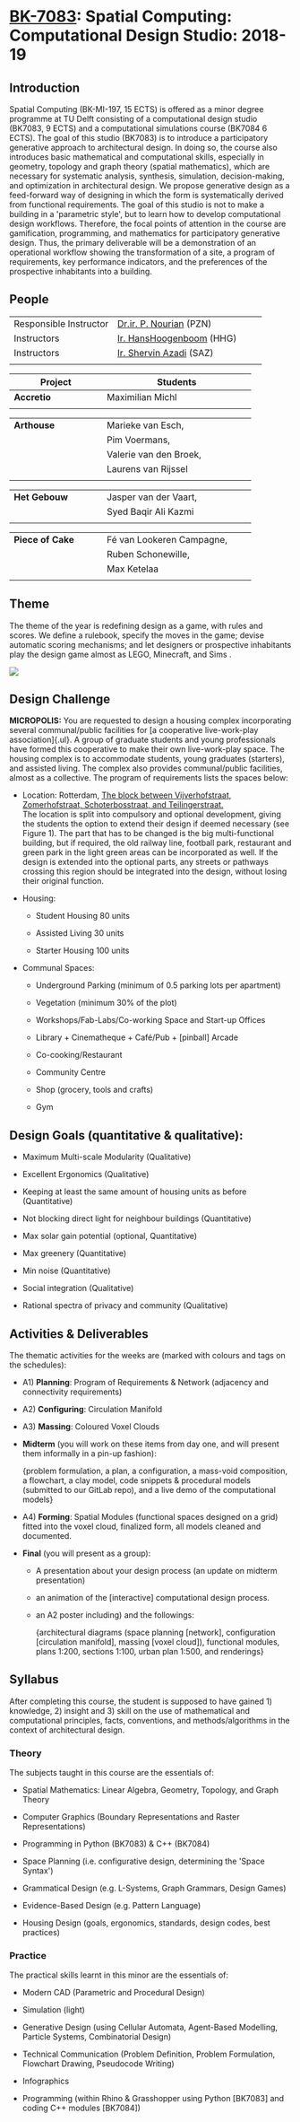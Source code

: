 # [BK-7083](https://studiegids.tudelft.nl/a101_displayCourse.do?course_id=52471): Spatial Computing: Computational Design Studio: 2018-19

## Introduction

Spatial Computing (BK-MI-197, 15 ECTS) is offered as a minor degree
programme at TU Delft consisting of a computational design studio
(BK7083, 9 ECTS) and a computational simulations course (BK7084 6 ECTS).
The goal of this studio (BK7083) is to introduce a participatory
generative approach to architectural design. In doing so, the course
also introduces basic mathematical and computational skills, especially
in geometry, topology and graph theory (spatial mathematics), which are
necessary for systematic analysis, synthesis, simulation,
decision-making, and optimization in architectural design. We propose
generative design as a feed-forward way of designing in which the form
is systematically derived from functional requirements. The goal of this
studio is not to make a building in a 'parametric style', but to learn
how to develop computational design workflows. Therefore, the focal
points of attention in the course are gamification, programming, and
mathematics for participatory generative design. Thus, the primary
deliverable will be a demonstration of an operational workflow showing
the transformation of a site, a program of requirements, key performance
indicators, and the preferences of the prospective inhabitants into a
building.

## People

|                        |                                                                  |
| ---------------------- | ---------------------------------------------------------------- |
| Responsible Instructor | [Dr.ir. P. Nourian](mailto:p.nourian@tudelft.nl) (PZN)           |
| Instructors            | [Ir. HansHoogenboom](mailto:J.J.J.G.Hoogenboom@tudelft.nl) (HHG) |
| Instructors            | [Ir. Shervin Azadi](mailto:S.Azadi-1@tudelft.nl) (SAZ)           |
| <img width=150/>       | <img width=250/>                                                 |

| Project          | Students         |
| ---------------- | ---------------- |
| **Accretio**     | Maximilian Michl |
| <img width=150/> | <img width=250/> |

|                  |                        |
| ---------------- | ---------------------- |
| **Arthouse**     | Marieke van Esch,      |
|                  | Pim Voermans,          |
|                  | Valerie van den Broek, |
|                  | Laurens van Rijssel    |
| <img width=150/> | <img width=250/>       |

|                  |                       |
| ---------------- | --------------------- |
| **Het Gebouw**   | Jasper van der Vaart, |
|                  | Syed Baqir Ali Kazmi  |
| <img width=150/> | <img width=250/>      |

|                   |                           |
| ----------------- | ------------------------- |
| **Piece of Cake** | Fé van Lookeren Campagne, |
|                   | Ruben Schonewille,        |
|                   | Max Ketelaa               |
| <img width=150/>  | <img width=250/>          |

## Theme

The theme of the year is redefining design as a game, with rules and
scores. We define a rulebook, specify the moves in the game; devise
automatic scoring mechanisms; and let designers or prospective
inhabitants play the design game almost as LEGO, Minecraft, and Sims .

![](_course_info/pic_01.png)

## Design Challenge

**MICROPOLIS:** You are requested to design a housing complex
incorporating several communal/public facilities for [a cooperative
live-work-play association]{.ul}. A group of graduate students and young
professionals have formed this cooperative to make their own
live-work-play space. The housing complex is to accommodate students,
young graduates (starters), and assisted living. The complex also
provides communal/public facilities, almost as a collective. The program
of requirements lists the spaces below:

-   Location: Rotterdam, [The block between Vijverhofstraat,
    Zomerhofstraat, Schoterbosstraat, and
    Teilingerstraat.](https://goo.gl/maps/8PM9Xu1LLL72)\
    The location is split into compulsory and optional development,
    giving the students the option to extend their design if deemed
    necessary (see Figure 1). The part that has to be changed is the big
    multi-functional building, but if required, the old railway line,
    football park, restaurant and green park in the light green areas
    can be incorporated as well. If the design is extended into the
    optional parts, any streets or pathways crossing this region should
    be integrated into the design, without losing their original
    function.

-  Housing:

    -   Student Housing 80 units

    -   Assisted Living 30 units

    -   Starter Housing 100 units

-   Communal Spaces:

    -   Underground Parking (minimum of 0.5 parking lots per apartment)

    -   Vegetation (minimum 30% of the plot)

    -   Workshops/Fab-Labs/Co-working Space and Start-up Offices

    -   Library + Cinematheque + Café/Pub + \[pinball\] Arcade

    -   Co-cooking/Restaurant

    -   Community Centre

    -   Shop (grocery, tools and crafts)

    -   Gym

## Design Goals (quantitative & qualitative):

-   Maximum Multi-scale Modularity (Qualitative)

-   Excellent Ergonomics (Qualitative)

-   Keeping at least the same amount of housing units as before
    (Quantitative)

-   Not blocking direct light for neighbour buildings (Quantitative)

-   Max solar gain potential (optional, Quantitative)

-   Max greenery (Quantitative)

-   Min noise (Quantitative)

-   Social integration (Qualitative)

-   Rational spectra of privacy and community (Qualitative)

## Activities & Deliverables


The thematic activities for the weeks are (marked with colours and tags
on the schedules):

-   A1) **Planning**: Program of Requirements & Network (adjacency and
    connectivity requirements)

-   A2) **Configuring**: Circulation Manifold

-   A3) **Massing**: Coloured Voxel Clouds

-   **Midterm** (you will work on these items from day one, and will
    present them informally in a pin-up fashion):

    {problem formulation, a plan, a configuration, a mass-void
    composition, a flowchart, a clay model, code snippets & procedural
    models (submitted to our GitLab repo), and a live demo of the
    computational models}

-   A4) **Forming**: Spatial Modules (functional spaces designed on a
    grid) fitted into the voxel cloud, finalized form, all models
    cleaned and documented.

-   **Final** (you will present as a group):

    -   A presentation about your design process (an update on midterm
        presentation)

    -   an animation of the \[interactive\] computational design
        process.

    -   an A2 poster including) and the followings:

        {architectural diagrams (space planning \[network\],
        configuration \[circulation manifold\], massing \[voxel
        cloud\]), functional modules, plans 1:200, sections 1:100, urban
        plan 1:500, and renderings}

## Syllabus

After completing this course, the student is supposed to have gained 1)
knowledge, 2) insight and 3) skill on the use of mathematical and
computational principles, facts, conventions, and methods/algorithms in
the context of architectural design.

### Theory

The subjects taught in this course are the essentials of:

-   Spatial Mathematics: Linear Algebra, Geometry, Topology, and Graph
    Theory

-   Computer Graphics (Boundary Representations and Raster
    Representations)

-   Programming in Python (BK7083) & C++ (BK7084)

-   Space Planning (i.e. configurative design, determining the 'Space
    Syntax')

-   Grammatical Design (e.g. L-Systems, Graph Grammars, Design Games)

-   Evidence-Based Design (e.g. Pattern Language)

-   Housing Design (goals, ergonomics, standards, design codes, best
    practices)

### Practice

The practical skills learnt in this minor are the essentials of:

-   Modern CAD (Parametric and Procedural Design)

-   Simulation (light)

-   Generative Design (using Cellular Automata, Agent-Based Modelling,
    Particle Systems, Combinatorial Design)

-   Technical Communication (Problem Definition, Problem Formulation,
    Flowchart Drawing, Pseudocode Writing)

-   Infographics

-   Programming (within Rhino & Grasshopper using Python \[BK7083\] and
    coding C++ modules \[BK7084\])